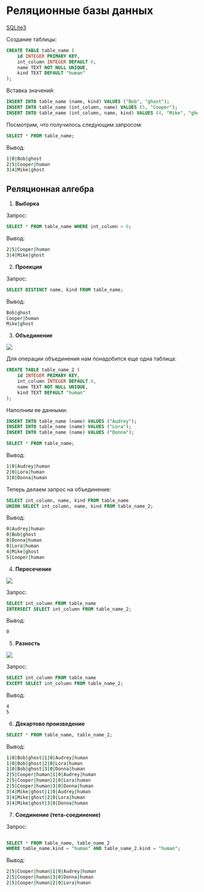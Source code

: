 # Реляционные базы данных 

[SQLite3](https://sqlite.org/index.html)

Создание таблицы:

``` sql
CREATE TABLE table_name (
    id INTEGER PRIMARY KEY,
    int_column INTEGER DEFAULT 0,
    name TEXT NOT NULL UNIQUE,
    kind TEXT DEFAULT "human"
);

```

Вставка значений:

```sql
INSERT INTO table_name (name, kind) VALUES ("Bob", "ghost");
INSERT INTO table_name (int_column, name) VALUES (5, "Cooper");
INSERT INTO table_name (int_column, name, kind) VALUES (4, "Mike", "ghost");

```

Посмотрим, что получилось следующим запросом:

```sql
SELECT * FROM table_name;
```

Вывод:

```sh
1|0|Bob|ghost
2|5|Cooper|human
3|4|Mike|ghost
```

## Реляционная алгебра

1. **Выборка**

Запрос:

```sql
SELECT * FROM table_name WHERE int_column > 0;
```

Вывод:

```sh
2|5|Cooper|human
3|4|Mike|ghost
```

2. **Проекция**

Запрос:

```sql
SELECT DISTINCT name, kind FROM table_name;

```

Вывод:

```sh
Bob|ghost
Cooper|human
Mike|ghost
```

3. **Объединение**

![](https://upload.wikimedia.org/wikipedia/commons/thumb/3/30/Venn0111.svg/440px-Venn0111.svg.png)

Для операции объединения нам понадобится еще одна таблица:

```sql
CREATE TABLE table_name_2 (
    id INTEGER PRIMARY KEY,
    int_column INTEGER DEFAULT 0,
    name TEXT NOT NULL UNIQUE,
    kind TEXT DEFAULT "human"
);
```

Наполним ее данными:

```sql
INSERT INTO table_name (name) VALUES ("Audrey");
INSERT INTO table_name (name) VALUES ("Lora");
INSERT INTO table_name (name) VALUES ("Donna");

SELECT * FROM table_name;
```

Вывод:

```sh
1|0|Audrey|human
2|0|Lora|human
3|0|Donna|human
```

Теперь делаем запрос на объединение:

```sql
SELECT int_column, name, kind FROM table_name 
UNION SELECT int_column, name, kind FROM table_name_2;
```

Вывод:

```sh
0|Audrey|human
0|Bob|ghost
0|Donna|human
0|Lora|human
4|Mike|ghost
5|Cooper|human
```

4. **Пересечение**

![](https://upload.wikimedia.org/wikipedia/commons/thumb/9/99/Venn0001.svg/440px-Venn0001.svg.png)

Запрос:

```sql
SELECT int_column FROM table_name 
INTERSECT SELECT int_column FROM table_name_2;
```

Вывод:

```sh
0
```

5. **Разность**

![](https://upload.wikimedia.org/wikipedia/commons/thumb/e/e6/Venn0100.svg/440px-Venn0100.svg.png)


Запрос:

```sql
SELECT int_column FROM table_name 
EXCEPT SELECT int_column FROM table_name_2;
```

Вывод:

```sh
4
5
```

6. **Декартово произведение**

```sql
SELECT * FROM table_name, table_name_2;
```

Вывод:

```sh
1|0|Bob|ghost|1|0|Audrey|human
1|0|Bob|ghost|2|0|Lora|human
1|0|Bob|ghost|3|0|Donna|human
2|5|Cooper|human|1|0|Audrey|human
2|5|Cooper|human|2|0|Lora|human
2|5|Cooper|human|3|0|Donna|human
3|4|Mike|ghost|1|0|Audrey|human
3|4|Mike|ghost|2|0|Lora|human
3|4|Mike|ghost|3|0|Donna|human
```

7. **Соединение (тета-соединение)**

Запрос:

```sql

SELECT * FROM table_name, table_name_2 
WHERE table_name.kind = "human" AND table_name_2.kind = "human";

```

Вывод:

```sh
2|5|Cooper|human|1|0|Audrey|human
2|5|Cooper|human|3|0|Donna|human
2|5|Cooper|human|2|0|Lora|human
```

